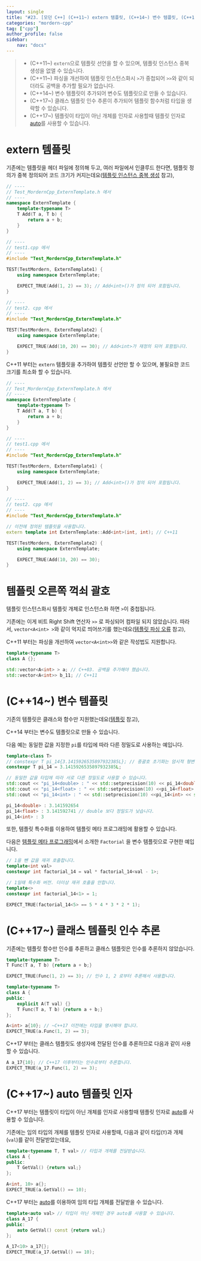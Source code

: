```yaml
---
layout: single
title: "#23. [모던 C++] (C++11~) extern 템플릿, (C++14~) 변수 템플릿, (C++17~) 템플릿 인수 추론, auto 템플릿 인자"
categories: "mordern-cpp"
tag: ["cpp"]
author_profile: false
sidebar: 
    nav: "docs"
---
```


> * (C++11~) `extern`으로 템플릿 선언을 할 수 있으며, 템플릿 인스턴스 중복 생성을 없앨 수 있습니다. 
> * (C++11~) 파싱을 개선하여 템플릿 인스턴스화시 `>`가 중첩되어 `>>`와 같이 되더라도 공백을 추가할 필요가 없습니다.
> * (C++14~) 변수 템플릿이 추가되어 변수도 템플릿으로 만들 수 있습니다.
> * (C++17~) 클래스 템플릿 인수 추론이 추가되어 템플릿 함수처럼 타입을 생략할 수 있습니다.
> * (C++17~) 템플릿이 타입이 아닌 개체를 인자로 사용할때 템플릿 인자로 [auto](https://tango1202.github.io/mordern-cpp/mordern-cpp-auto-decltype/#auto)를 사용할 수 있습니다.

# extern 템플릿

기존에는 템플릿을 헤더 파일에 정의해 두고, 여러 파일에서 인클루드 한다면, 템플릿 정의가 중복 정의되어 코드 크기가 커지는데요([템플릿 인스턴스 중복 생성](https://tango1202.github.io/classic-cpp-stl/classic-cpp-stl-template/#%ED%85%9C%ED%94%8C%EB%A6%BF-%EC%9D%B8%EC%8A%A4%ED%84%B4%EC%8A%A4-%EC%A4%91%EB%B3%B5-%EC%83%9D%EC%84%B1) 참고),

```cpp
// ----
// Test_MordernCpp_ExternTemplate.h 에서
// ----
namespace ExternTemplate {
    template<typename T>
    T Add(T a, T b) {
        return a + b;
    }
}

// ----
// test1.cpp 에서
// ----
#include "Test_MordernCpp_ExternTemplate.h"

TEST(TestMordern, ExternTemplate1) {
    using namespace ExternTemplate;

    EXPECT_TRUE(Add(1, 2) == 3); // Add<int>()가 정의 되어 포함됩니다.
}

// ----
// test2. cpp 에서
// ----
#include "Test_MordernCpp_ExternTemplate.h"

TEST(TestMordern, ExternTemplate2) {
    using namespace ExternTemplate;

    EXPECT_TRUE(Add(10, 20) == 30); // Add<int>가 재정의 되어 포함됩니다.
}
```

C++11 부터는 `extern` 템플릿을 추가하여 템플릿 선언만 할 수 있으며, 불필요한 코드 크기를 최소화 할 수 있습니다. 

```cpp
// ----
// Test_MordernCpp_ExternTemplate.h 에서
// ----
namespace ExternTemplate {
    template<typename T>
    T Add(T a, T b) {
        return a + b;
    }
}

// ----
// test1.cpp 에서
// ----
#include "Test_MordernCpp_ExternTemplate.h"

TEST(TestMordern, ExternTemplate1) {
    using namespace ExternTemplate;

    EXPECT_TRUE(Add(1, 2) == 3); // Add<int>()가 정의 되어 포함됩니다.
}

// ----
// test2. cpp 에서
// ----
#include "Test_MordernCpp_ExternTemplate.h"

// 이전에 정의된 템플릿을 사용합니다.
extern template int ExternTemplate::Add<int>(int, int); // C++11

TEST(TestMordern, ExternTemplate2) {
    using namespace ExternTemplate;

    EXPECT_TRUE(Add(10, 20) == 30); 
}
```

# 템플릿 오른쪽 꺽쇠 괄호

템플릿 인스턴스화시 템플릿 개체로 인스턴스화 하면 `>`이 중첩됩니다.

기존에는 이게 비트 Right Shift 연산자 `>>` 로 파싱되어 컴파일 되지 않았습니다. 따라서, `vector<A<int> >`와 같이 억지로 띄어쓰기를 했는데요([템플릿 파싱 오류](https://tango1202.github.io/classic-cpp-stl/classic-cpp-stl-template-parameter-argument/#%ED%85%9C%ED%94%8C%EB%A6%BF-%ED%8C%8C%EC%8B%B1-%EC%98%A4%EB%A5%98) 참고), 

C++11 부터는 파싱을 개선하여 `vector<A<int>>`와 같은 작성법도 지원합니다.

```cpp
template<typename T>
class A {};

std::vector<A<int> > a; // C++03. 공백을 추가해야 했습니다.
std::vector<A<int>> b_11; // C++11
```

# (C++14~) 변수 템플릿

기존의 템플릿은 클래스와 함수만 지원했는데요([템플릿](https://tango1202.github.io/classic-cpp-stl/classic-cpp-stl-template/) 참고),

C++14 부터는 변수도 템플릿으로 만들 수 있습니다.

다음 예는 동일한 값을 지정한 `pi`를 타입에 따라 다른 정밀도로 사용하는 예입니다.

```cpp
template<class T>
// constexpr T pi_14{3.1415926535897932385L}; // 중괄호 초기화는 암시적 형변환이 안되서 = 로 초기화 합니다.
constexpr T pi_14 = 3.1415926535897932385L; 

// 동일한 값을 타입에 따라 서로 다른 정밀도로 사용할 수 있습니다.
std::cout << "pi_14<double> : " << std::setprecision(10) << pi_14<double> << std::endl;
std::cout << "pi_14<float> : " << std::setprecision(10) <<pi_14<float> << std::endl;
std::cout << "pi_14<int> : " << std::setprecision(10) <<pi_14<int> << std::endl;
```

```cpp
pi_14<double> : 3.141592654
pi_14<float> : 3.141592741 // double 보다 정밀도가 낮습니다.
pi_14<int> : 3
```

또한, 템플릿 특수화를 이용하여 템플릿 메타 프로그래밍에 활용할 수 있습니다. 

다음은 [템플릿 메타 프로그래밍](https://tango1202.github.io/classic-cpp-stl/classic-cpp-stl-template-meta-programming/)에서 소개한 `Factorial` 을 변수 템플릿으로 구현한 예입니다.

```cpp
// 1을 뺀 값을 재귀 호출합니다.
template<int val> 
constexpr int factorial_14 = val * factorial_14<val - 1>; 

// 1일때 특수화 버전. 더이상 재귀 호출을 안합니다.
template<>
constexpr int factorial_14<1> = 1;

EXPECT_TRUE(factorial_14<5> == 5 * 4 * 3 * 2 * 1);
```

# (C++17~) 클래스 템플릿 인수 추론

기존에는 템플릿 함수만 인수를 추론하고 클래스 템플릿은 인수를 추론하지 않았습니다.

```cpp
template<typename T>
T Func(T a, T b) {return a + b;}

EXPECT_TRUE(Func(1, 2) == 3); // 인수 1, 2 로부터 추론해서 사용합니다.

template<typename T>
class A {
public:
    explicit A(T val) {}
    T Func(T a, T b) {return a + b;}
};

A<int> a{10}; // ~C++17 이전에는 타입을 명시해야 합니다.
EXPECT_TRUE(a.Func(1, 2) == 3);
```

C++17 부터는 클래스 템플릿도 생성자에 전달된 인수를 추론하므로 다음과 같이 사용할 수 있습니다.

```cpp
A a_17{10}; // C++17 이후부터는 인수로부터 추론합니다.
EXPECT_TRUE(a_17.Func(1, 2) == 3); 
```

# (C++17~) auto 템플릿 인자

C++17 부터는 템플릿이 타입이 아닌 개체를 인자로 사용할때 템플릿 인자로 [auto](https://tango1202.github.io/mordern-cpp/mordern-cpp-auto-decltype/#auto)를 사용할 수 있습니다.

기존에는 임의 타입의 개체를 템플릿 인자로 사용할때, 다음과 같이 타입(`T`)과 개체(`val`)를 같이 전달받았는데요,

```cpp
template<typename T, T val> // 타입과 개체를 전달받습니다.
class A {
public:
    T GetVal() {return val;} 
};

A<int, 10> a{};
EXPECT_TRUE(a.GetVal() == 10);
```

C++17 부터는 [auto](https://tango1202.github.io/mordern-cpp/mordern-cpp-auto-decltype/#auto)를 이용하여 임의 타입 개체를 전달받을 수 있습니다.

```cpp
template<auto val> // 타입이 아닌 개체인 경우 auto를 사용할 수 있습니다.
class A_17 {
public:
    auto GetVal() const {return val;}
};  

A_17<10> a_17{};
EXPECT_TRUE(a_17.GetVal() == 10);
```